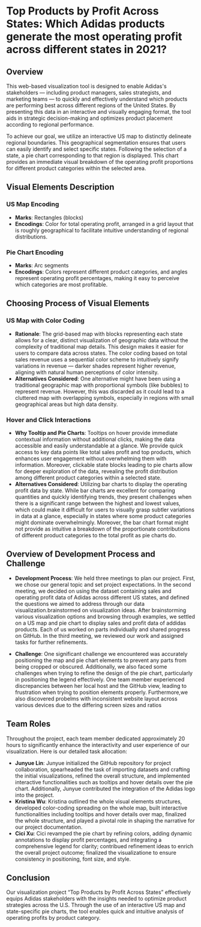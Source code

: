 # Top Products by Profit Across States: Which Adidas products generate the most operating profit across different states in 2021?

## Overview
This web-based visualization tool is designed to enable Adidas's stakeholders — including product managers, sales strategists, and marketing teams — to quickly and effectively understand which products are performing best across different regions of the United States. By presenting this data in an interactive and visually engaging format, the tool aids in strategic decision-making and optimizes product placement according to regional performance.

To achieve our goal, we utilize an interactive US map to distinctly delineate regional boundaries. This geographical segmentation ensures that users can easily identify and select specific states. Following the selection of a state, a pie chart corresponding to that region is displayed. This chart provides an immediate visual breakdown of the operating profit proportions for different product categories within the selected area.

## Visual Elements Description

### US Map Encoding
- **Marks**: Rectangles (blocks)
- **Encodings**: Color for total operating profit, arranged in a grid layout that is roughly geographical to facilitate intuitive understanding of regional distributions.

### Pie Chart Encoding
- **Marks**: Arc segments
- **Encodings**: Colors represent different product categories, and angles represent operating profit percentages, making it easy to perceive which categories are most profitable.

## Choosing Process of Visual Elements

### US Map with Color Coding
- **Rationale**: The grid-based map with blocks representing each state allows for a clear, distinct visualization of geographic data without the complexity of traditional map details. This design makes it easier for users to compare data across states. The color coding based on total sales revenue uses a sequential color scheme to intuitively signify variations in revenue — darker shades represent higher revenue, aligning with natural human perceptions of color intensity.
- **Alternatives Considered**: One alternative might have been using a traditional geographic map with proportional symbols (like bubbles) to represent revenue. However, this was discarded as it could lead to a cluttered map with overlapping symbols, especially in regions with small geographical areas but high data density.

### Hover and Click Interactions
- **Why Tooltip and Pie Charts**: Tooltips on hover provide immediate contextual information without additional clicks, making the data accessible and easily understandable at a glance. We provide quick access to key data points like total sales profit and top products, which enhances user engagement without overwhelming them with information. Moreover, clickable state blocks leading to pie charts allow for deeper exploration of the data, revealing the profit distribution among different product categories within a selected state.
- **Alternatives Considered**: Utilizing bar charts to display the operating profit data by state. While bar charts are excellent for comparing quantities and quickly identifying trends, they present challenges when there is a significant range between the highest and lowest values, which could make it difficult for users to visually grasp subtler variations in data at a glance, especially in states where some product categories might dominate overwhelmingly. Moreover, the bar chart format might not provide as intuitive a breakdown of the proportionate contributions of different product categories to the total profit as pie charts do.

## Overview of Development Process and Challenge
- **Development Process**:
We held three meetings to plan our project. First, we chose our general topic and set project expectations. In the second meeting,
we decided on using the dataset containing sales and operating profit data of Adidas across different US states, and defined the questions we aimed to address through our data visualization.brainstormed on visualization ideas. After brainstorming various visualization options and browsing through examples, we settled on a US map and pie chart to display sales and profit data of addidas products. Each of us worked on parts individually and shared progress on GitHub. In the third meeting, we reviewed our work and assigned tasks for further refinements. 

- **Challenge**: One significant challenge we encountered was accurately positioning the map and pie chart elements to prevent any parts from being cropped or obscured. Additionally, we also faced some challenges when trying to refine the design of the pie chart, particularly in positioning the legend effectively. One team member experienced discrepancies between her local host and the GitHub view, leading to frustration when trying to position elements properly. Furthermore,we also discovered probelms with inconsistent website layout across various devices due to the differing screen sizes and ratios

## Team Roles
Throughout the project, each team member dedicated approximately 20 hours to significantly enhance the interactivity and user experience of our visualization.  Here is our detailed task allocation:

- **Junyue Lin**: Junyue initialized the GitHub repository for project collaboration, spearheaded the task of importing datasets and crafting the initial visualizations, refined the overall structure, and implemented interactive functionalities such as tooltips and hover details over the pie chart. Additionally, Junyue contributed the integration of the Adidas logo into the project.
- **Kristina Wu**: Kristina outlined the whole visual elements structures, developed color-coding spreading on the whole map, built interactive functionalities including tooltips and hover details over map, finalized the whole structure, and played a pivotal role in shaping the narrative for our project documentation.
- **Cici Xu**: Cici revamped the pie chart by refining colors, adding dynamic annotations to display profit percentages, and integrating a comprehensive legend for clarity; contribued refinement ideas to enrich the overall project outcome; finalized the visualizatione to ensure consistency in positioning, font size, and style.

## Conclusion
Our visualization project “Top Products by Profit Across States” effectively equips Adidas stakeholders with the insights needed to optimize product strategies across the U.S. Through the use of an interactive US map and state-specific pie charts, the tool enables quick and intuitive analysis of operating profits by product category.